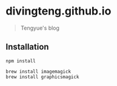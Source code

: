 # divingteng.github.io

> Tengyue's blog

## Installation

    npm install

    brew install imagemagick
    brew install graphicsmagick
